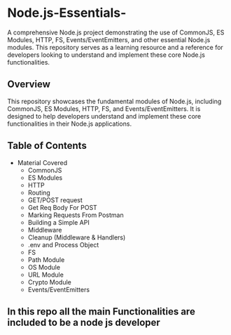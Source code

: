 # Node.js-Essentials-
A comprehensive Node.js project demonstrating the use of CommonJS, ES Modules, HTTP, FS, Events/EventEmitters, and other essential Node.js modules. This repository serves as a learning resource and a reference for developers looking to understand and implement these core Node.js functionalities.

## Overview
This repository showcases the fundamental modules of Node.js, including CommonJS, ES Modules, HTTP, FS, and Events/EventEmitters. It is designed to help developers understand and implement these core functionalities in their Node.js applications.

## Table of Contents
- Material Covered 
  - CommonJS
  - ES Modules
  - HTTP
  - Routing
  - GET/POST request
  - Get Req Body For POST
  - Marking Requests From Postman
  - Building a Simple API
  - Middleware
  - Cleanup (Middleware & Handlers)
  - .env and Process Object 
  - FS
  - Path Module
  - OS Module
  - URL Module
  - Crypto Module
  - Events/EventEmitters
    

 
## In this repo all the main Functionalities are included to be a node js developer



